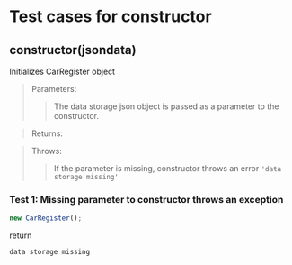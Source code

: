 # Test cases for constructor

## **constructor(jsondata)**

Initializes CarRegister object

> Parameters:
>
> > The data storage json object is passed as a parameter to the constructor.

> Returns:
>
> >

> Throws:
>
> > If the parameter is missing, constructor throws an error `'data storage missing'`

### Test 1: Missing parameter to constructor throws an exception

```js
new CarRegister();
```

return

```js
data storage missing
```
